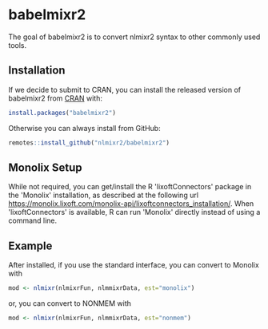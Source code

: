 # babelmixr2

<!-- badges: start -->
<!-- badges: end -->

The goal of babelmixr2 is to convert nlmixr2 syntax to other commonly
used tools.

## Installation

If we decide to submit to CRAN, you can install the released version of
babelmixr2 from [CRAN](https://CRAN.R-project.org) with:

``` r
install.packages("babelmixr2")
```

Otherwise you can always install from GitHub:

```r
remotes::install_github("nlmixr2/babelmixr2")
```

## Monolix Setup

While not required, you can get/install the R 'lixoftConnectors' package in the
'Monolix' installation, as described at the following url
<https://monolix.lixoft.com/monolix-api/lixoftconnectors_installation/>. When
'lixoftConnectors' is available, R can run 'Monolix' directly instead of using a
command line.

## Example

After installed, if you use the standard interface, you can convert to Monolix with

```r
mod <- nlmixr(nlmixrFun, nlmmixrData, est="monolix")
```

or, you can convert to NONMEM with

```r
mod <- nlmixr(nlmixrFun, nlmmixrData, est="nonmem")
```
